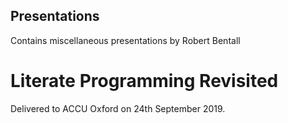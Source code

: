 ## Presentations

Contains miscellaneous presentations by Robert Bentall

# Literate Programming Revisited

Delivered to ACCU Oxford on 24th September 2019.